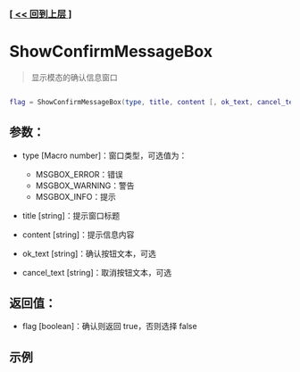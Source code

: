 ### [[ << 回到上层 ]](index.md)

# ShowConfirmMessageBox

> 显示模态的确认信息窗口

```lua

flag = ShowConfirmMessageBox(type, title, content [, ok_text, cancel_text])

```

## 参数：

+ type [Macro number]：窗口类型，可选值为：

    + MSGBOX_ERROR：错误
    + MSGBOX_WARNING：警告
    + MSGBOX_INFO：提示

+ title [string]：提示窗口标题
+ content [string]：提示信息内容
+ ok_text [string]：确认按钮文本，可选
+ cancel_text [string]：取消按钮文本，可选

## 返回值：

+ flag [boolean]：确认则返回 true，否则选择 false

## 示例

```lua

```